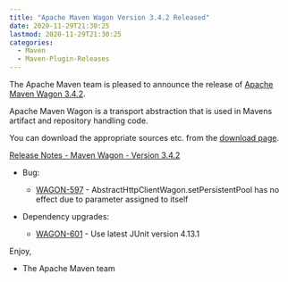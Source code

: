 ```yaml
---
title: "Apache Maven Wagon Version 3.4.2 Released"
date: 2020-11-29T21:30:25
lastmod: 2020-11-29T21:30:25
categories:
  - Maven
  - Maven-Plugin-Releases
---
```

The Apache Maven team is pleased to announce the release of 
[Apache Maven Wagon 3.4.2](https://maven.apache.org/wagon/).

Apache Maven Wagon is a transport abstraction that is used in Mavens
artifact and repository handling code.

You can download the appropriate sources etc. from the [download page](https://maven.apache.org/wagon/download.cgi).

<!-- more -->

[Release Notes - Maven Wagon - Version 3.4.2](https://issues.apache.org/jira/secure/ReleaseNote.jspa?projectId=12318122&version=12348348)

* Bug:

  * [WAGON-597](https://issues.apache.org/jira/browse/WAGON-597) - AbstractHttpClientWagon.setPersistentPool has no effect due to parameter assigned to itself

* Dependency upgrades:

  * [WAGON-601](https://issues.apache.org/jira/browse/WAGON-601) - Use latest JUnit version 4.13.1

Enjoy,

- The Apache Maven team

